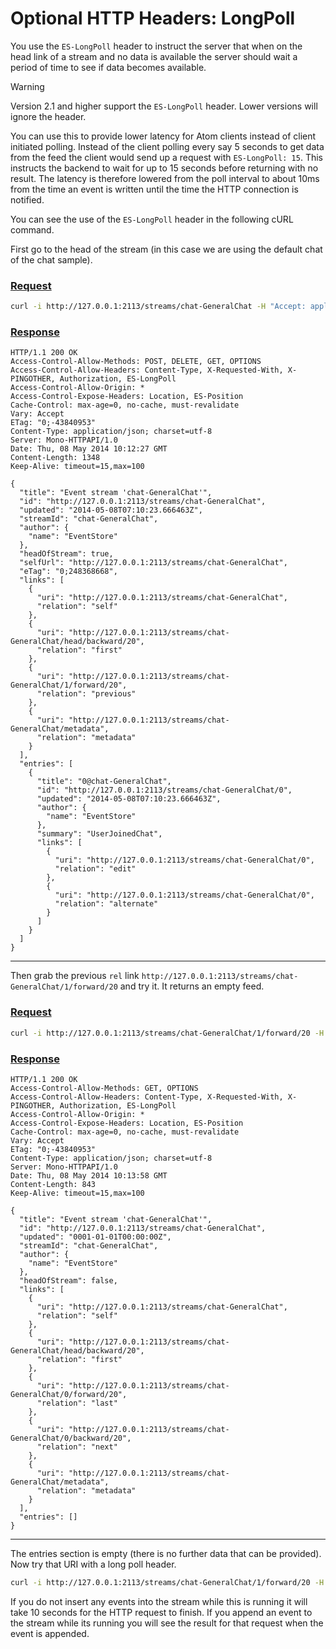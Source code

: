 # Optional HTTP Headers: LongPoll

You use the `ES-LongPoll` header to instruct the server that when on the head link of a stream and no data is available the server should wait a period of time to see if data becomes available.

> [!Warning]
> Version 2.1 and higher support the `ES-LongPoll` header. Lower versions will ignore the header.
<!-- TODO: version 2.1 of what? -->

You can use this to provide lower latency for Atom clients instead of client initiated polling. Instead of the client polling every say 5 seconds to get data from the feed the client would send up a request with `ES-LongPoll: 15`. This instructs the backend to wait for up to 15 seconds before returning with no result. The latency is therefore lowered from the poll interval to about 10ms from the time an event is written until the time the HTTP connection is notified.

You can see the use of the `ES-LongPoll` header in the following cURL command.

First go to the head of the stream (in this case we are using the default chat of the chat sample).

### [Request](#tab/tabid-1)

```bash
curl -i http://127.0.0.1:2113/streams/chat-GeneralChat -H "Accept: application/json"
```

### [Response](#tab/tabid-2)

```http
HTTP/1.1 200 OK
Access-Control-Allow-Methods: POST, DELETE, GET, OPTIONS
Access-Control-Allow-Headers: Content-Type, X-Requested-With, X-PINGOTHER, Authorization, ES-LongPoll
Access-Control-Allow-Origin: *
Access-Control-Expose-Headers: Location, ES-Position
Cache-Control: max-age=0, no-cache, must-revalidate
Vary: Accept
ETag: "0;-43840953"
Content-Type: application/json; charset=utf-8
Server: Mono-HTTPAPI/1.0
Date: Thu, 08 May 2014 10:12:27 GMT
Content-Length: 1348
Keep-Alive: timeout=15,max=100

{
  "title": "Event stream 'chat-GeneralChat'",
  "id": "http://127.0.0.1:2113/streams/chat-GeneralChat",
  "updated": "2014-05-08T07:10:23.666463Z",
  "streamId": "chat-GeneralChat",
  "author": {
    "name": "EventStore"
  },
  "headOfStream": true,
  "selfUrl": "http://127.0.0.1:2113/streams/chat-GeneralChat",
  "eTag": "0;248368668",
  "links": [
    {
      "uri": "http://127.0.0.1:2113/streams/chat-GeneralChat",
      "relation": "self"
    },
    {
      "uri": "http://127.0.0.1:2113/streams/chat-GeneralChat/head/backward/20",
      "relation": "first"
    },
    {
      "uri": "http://127.0.0.1:2113/streams/chat-GeneralChat/1/forward/20",
      "relation": "previous"
    },
    {
      "uri": "http://127.0.0.1:2113/streams/chat-GeneralChat/metadata",
      "relation": "metadata"
    }
  ],
  "entries": [
    {
      "title": "0@chat-GeneralChat",
      "id": "http://127.0.0.1:2113/streams/chat-GeneralChat/0",
      "updated": "2014-05-08T07:10:23.666463Z",
      "author": {
        "name": "EventStore"
      },
      "summary": "UserJoinedChat",
      "links": [
        {
          "uri": "http://127.0.0.1:2113/streams/chat-GeneralChat/0",
          "relation": "edit"
        },
        {
          "uri": "http://127.0.0.1:2113/streams/chat-GeneralChat/0",
          "relation": "alternate"
        }
      ]
    }
  ]
}
```

***

Then grab the previous `rel` link `http://127.0.0.1:2113/streams/chat-GeneralChat/1/forward/20` and try it. It returns an empty feed.

### [Request](#tab/tabid-3)

```bash
curl -i http://127.0.0.1:2113/streams/chat-GeneralChat/1/forward/20 -H "Accept: application/json"
```

### [Response](#tab/tabid-4)

```http
HTTP/1.1 200 OK
Access-Control-Allow-Methods: GET, OPTIONS
Access-Control-Allow-Headers: Content-Type, X-Requested-With, X-PINGOTHER, Authorization, ES-LongPoll
Access-Control-Allow-Origin: *
Access-Control-Expose-Headers: Location, ES-Position
Cache-Control: max-age=0, no-cache, must-revalidate
Vary: Accept
ETag: "0;-43840953"
Content-Type: application/json; charset=utf-8
Server: Mono-HTTPAPI/1.0
Date: Thu, 08 May 2014 10:13:58 GMT
Content-Length: 843
Keep-Alive: timeout=15,max=100

{
  "title": "Event stream 'chat-GeneralChat'",
  "id": "http://127.0.0.1:2113/streams/chat-GeneralChat",
  "updated": "0001-01-01T00:00:00Z",
  "streamId": "chat-GeneralChat",
  "author": {
    "name": "EventStore"
  },
  "headOfStream": false,
  "links": [
    {
      "uri": "http://127.0.0.1:2113/streams/chat-GeneralChat",
      "relation": "self"
    },
    {
      "uri": "http://127.0.0.1:2113/streams/chat-GeneralChat/head/backward/20",
      "relation": "first"
    },
    {
      "uri": "http://127.0.0.1:2113/streams/chat-GeneralChat/0/forward/20",
      "relation": "last"
    },
    {
      "uri": "http://127.0.0.1:2113/streams/chat-GeneralChat/0/backward/20",
      "relation": "next"
    },
    {
      "uri": "http://127.0.0.1:2113/streams/chat-GeneralChat/metadata",
      "relation": "metadata"
    }
  ],
  "entries": []
}
```

***

The entries section is empty (there is no further data that can be provided). Now try that URI with a long poll header.

```bash
curl -i http://127.0.0.1:2113/streams/chat-GeneralChat/1/forward/20 -H "Accept: application/json" -H "ES-LongPoll: 10"
```

If you do not insert any events into the stream while this is running it will take 10 seconds for the HTTP request to finish. If you append an event to the stream while its running you will see the result for that request when the event is appended.
